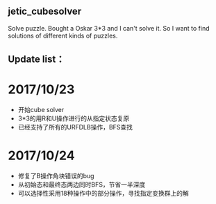 ## jetic_cubesolver
Solve puzzle. Bought a Oskar 3*3 and I can't solve it. So I want to find solutions of different kinds of puzzles.

## Update list：
# 2017/10/23
+ 开始cube solver
+ 3*3的用R和U操作进行的从指定状态复原
+ 已经支持了所有的URFDLB操作，BFS查找
# 2017/10/24
+ 修复了B操作角块错误的bug
+ 从初始态和最终态两边同时BFS，节省一半深度
+ 可以选择性采用18种操作中的部分操作，寻找指定变换群上的解